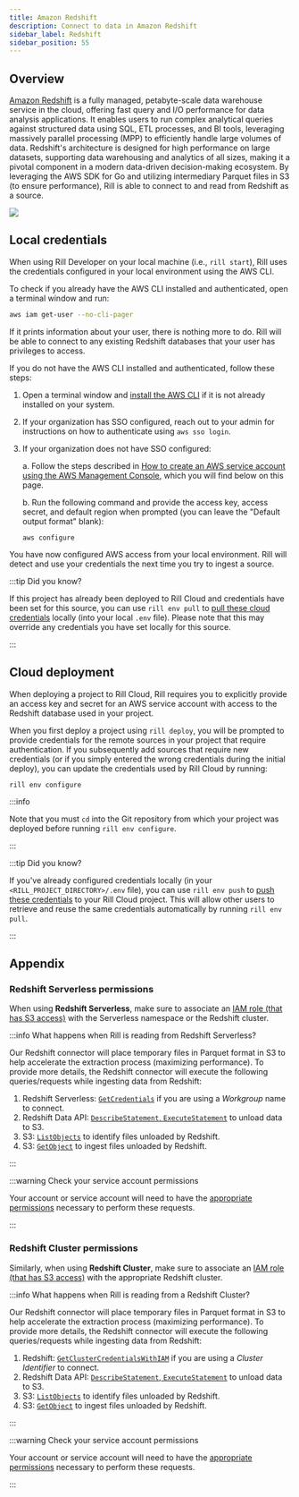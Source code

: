 ```yaml
---
title: Amazon Redshift
description: Connect to data in Amazon Redshift
sidebar_label: Redshift
sidebar_position: 55
---
```


<!-- WARNING: There are links to this page in source code. If you move it, find and replace the links and consider adding a redirect in docusaurus.config.js. -->

## Overview

[Amazon Redshift](https://docs.aws.amazon.com/redshift/) is a fully managed, petabyte-scale data warehouse service in the cloud, offering fast query and I/O performance for data analysis applications. It enables users to run complex analytical queries against structured data using SQL, ETL processes, and BI tools, leveraging massively parallel processing (MPP) to efficiently handle large volumes of data. Redshift's architecture is designed for high performance on large datasets, supporting data warehousing and analytics of all sizes, making it a pivotal component in a modern data-driven decision-making ecosystem. By leveraging the AWS SDK for Go and utilizing intermediary Parquet files in S3 (to ensure performance), Rill is able to connect to and read from Redshift as a source.

<img src='/img/reference/connectors/redshift/redshift.png' class='centered' />
<br />

## Local credentials

When using Rill Developer on your local machine (i.e., `rill start`), Rill uses the credentials configured in your local environment using the AWS CLI.

To check if you already have the AWS CLI installed and authenticated, open a terminal window and run:
```bash
aws iam get-user --no-cli-pager
```
If it prints information about your user, there is nothing more to do. Rill will be able to connect to any existing Redshift databases that your user has privileges to access.

If you do not have the AWS CLI installed and authenticated, follow these steps:

1. Open a terminal window and [install the AWS CLI](https://docs.aws.amazon.com/cli/latest/userguide/getting-started-install.html) if it is not already installed on your system.

2. If your organization has SSO configured, reach out to your admin for instructions on how to authenticate using `aws sso login`.

3. If your organization does not have SSO configured:

    a. Follow the steps described in [How to create an AWS service account using the AWS Management Console](./s3#how-to-create-an-aws-service-account-using-the-aws-management-console), which you will find below on this page.

    b. Run the following command and provide the access key, access secret, and default region when prompted (you can leave the "Default output format" blank):
    ```
    aws configure
    ```

You have now configured AWS access from your local environment. Rill will detect and use your credentials the next time you try to ingest a source.

:::tip Did you know?

If this project has already been deployed to Rill Cloud and credentials have been set for this source, you can use `rill env pull` to [pull these cloud credentials](/connect/credentials/#rill-env-pull) locally (into your local `.env` file). Please note that this may override any credentials you have set locally for this source.

:::

## Cloud deployment

When deploying a project to Rill Cloud, Rill requires you to explicitly provide an access key and secret for an AWS service account with access to the Redshift database used in your project.

When you first deploy a project using `rill deploy`, you will be prompted to provide credentials for the remote sources in your project that require authentication. If you subsequently add sources that require new credentials (or if you simply entered the wrong credentials during the initial deploy), you can update the credentials used by Rill Cloud by running:
```
rill env configure
```

:::info

Note that you must `cd` into the Git repository from which your project was deployed before running `rill env configure`.

:::

:::tip Did you know?

If you've already configured credentials locally (in your `<RILL_PROJECT_DIRECTORY>/.env` file), you can use `rill env push` to [push these credentials](/connect/credentials#rill-env-push) to your Rill Cloud project. This will allow other users to retrieve and reuse the same credentials automatically by running `rill env pull`.

:::

## Appendix

### Redshift Serverless permissions
When using **Redshift Serverless**, make sure to associate an [IAM role (that has S3 access)](https://docs.aws.amazon.com/redshift/latest/mgmt/serverless-iam.html) with the Serverless namespace or the Redshift cluster.

:::info What happens when Rill is reading from Redshift Serverless?

Our Redshift connector will place temporary files in Parquet format in S3 to help accelerate the extraction process (maximizing performance). To provide more details, the Redshift connector will execute the following queries/requests while ingesting data from Redshift:

1. Redshift Serverless: [`GetCredentials`](https://docs.aws.amazon.com/redshift-data/latest/APIReference/API_ExecuteStatement.html) if you are using a _Workgroup_ name to connect.
2. Redshift Data API: [`DescribeStatement`, `ExecuteStatement`](https://docs.aws.amazon.com/redshift-data/latest/APIReference/API_ExecuteStatement.html) to unload data to S3.
3. S3: [`ListObjects`](https://docs.aws.amazon.com/AmazonS3/latest/API/API_ListObjects.html) to identify files unloaded by Redshift.
4. S3: [`GetObject`](https://docs.aws.amazon.com/AmazonS3/latest/API/API_GetObject.html) to ingest files unloaded by Redshift.

:::

:::warning Check your service account permissions

Your account or service account will need to have the <u>appropriate permissions</u> necessary to perform these requests.

:::

### Redshift Cluster permissions

Similarly, when using **Redshift Cluster**, make sure to associate an [IAM role (that has S3 access)](https://docs.aws.amazon.com/redshift/latest/mgmt/redshift-iam-authentication-access-control.html) with the appropriate Redshift cluster.

:::info What happens when Rill is reading from a Redshift Cluster?

Our Redshift connector will place temporary files in Parquet format in S3 to help accelerate the extraction process (maximizing performance). To provide more details, the Redshift connector will execute the following queries/requests while ingesting data from Redshift:

1. Redshift: [`GetClusterCredentialsWithIAM`](https://docs.aws.amazon.com/redshift-data/latest/APIReference/API_ExecuteStatement.html) if you are using a _Cluster Identifier_ to connect.
2. Redshift Data API: [`DescribeStatement`, `ExecuteStatement`](https://docs.aws.amazon.com/redshift-data/latest/APIReference/API_ExecuteStatement.html) to unload data to S3.
3. S3: [`ListObjects`](https://docs.aws.amazon.com/AmazonS3/latest/API/API_ListObjects.html) to identify files unloaded by Redshift.
4. S3: [`GetObject`](https://docs.aws.amazon.com/AmazonS3/latest/API/API_GetObject.html) to ingest files unloaded by Redshift.

:::

:::warning Check your service account permissions

Your account or service account will need to have the <u>appropriate permissions</u> necessary to perform these requests.

:::


